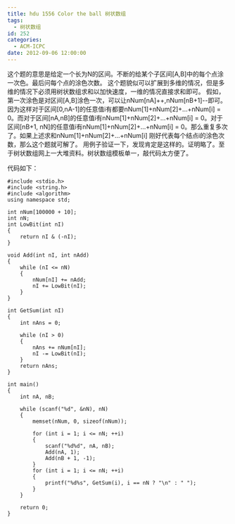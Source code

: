 ```yaml
---
title: hdu 1556 Color the ball 树状数组
tags:
  - 树状数组
id: 252
categories:
  - ACM-ICPC
date: 2012-09-06 12:00:00
---
```


这个题的意思是给定一个长为N的区间。不断的给某个子区间[A,B]中的每个点涂一次色。最后问每个点的涂色次数。
这个题貌似可以扩展到多维的情况，但是多维的情况下必须用树状数组求和以加快速度，一维的情况直接求和即可。
假如，第一次涂色是对区间[A,B]涂色一次，可以让nNum[nA]++,nNum[nB+1]--即可。因为这样对于区间[0,nA-1]的任意值i有都要nNum[1]+nNum[2]+...+nNum[i] = 0。而对于区间[nA,nB]的任意值i有nNum[1]+nNum[2]+...+nNum[i] = 0。对于区间[nB+1, nN]的任意值i有nNum[1]+nNum[2]+...+nNum[i] = 0。那么重复多次了。如果上述求和nNum[1]+nNum[2]+...+nNum[i] 刚好代表每个结点i的涂色次数，那么这个题就可解了。
用例子验证一下，发现肯定是这样的。证明略了。至于树状数组网上一大堆资料。树状数组模板单一，敲代码太方便了。

代码如下：
``` stylus
#include <stdio.h>
#include <string.h>
#include <algorithm>
using namespace std;

int nNum[100000 + 10];
int nN;
int LowBit(int nI)
{
    return nI & (-nI);
}

void Add(int nI, int nAdd)
{
    while (nI <= nN)
    {
        nNum[nI] += nAdd;
        nI += LowBit(nI);
    }
}

int GetSum(int nI)
{
    int nAns = 0;

    while (nI > 0)
    {
        nAns += nNum[nI];
        nI -= LowBit(nI);
    }
    return nAns;
}

int main()
{
    int nA, nB;

    while (scanf("%d", &nN), nN)
    {
        memset(nNum, 0, sizeof(nNum));

        for (int i = 1; i <= nN; ++i)
        {
            scanf("%d%d", nA, nB);
            Add(nA, 1);
            Add(nB + 1, -1);
        }
        for (int i = 1; i <= nN; ++i)
        {
            printf("%d%s", GetSum(i), i == nN ? "\n" : " ");
        }
    }

    return 0;
}
```
